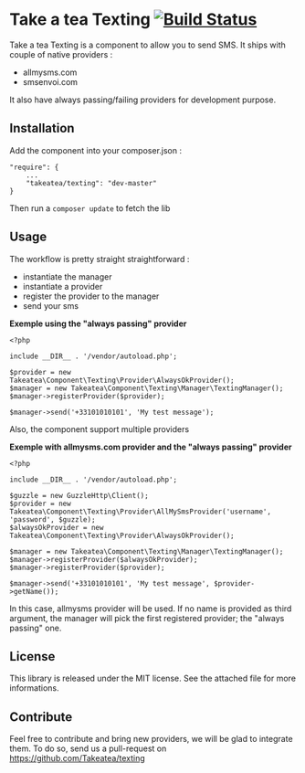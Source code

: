 # Take a tea Texting [![Build Status](https://travis-ci.org/Takeatea/texting.svg?branch=master)](https://travis-ci.org/Takeatea/texting)
Take a tea Texting is a component to allow you to send SMS. It ships with couple of native providers :
- allmysms.com
- smsenvoi.com

It also have always passing/failing providers for development purpose.

## Installation
Add the component into your composer.json :

    "require": {
        ...
        "takeatea/texting": "dev-master"
    }

Then run a `composer update` to fetch the lib

## Usage
The workflow is pretty straight straightforward :
- instantiate the manager
- instantiate a provider
- register the provider to the manager
- send your sms

**Exemple using the "always passing" provider**

    <?php

    include __DIR__ . '/vendor/autoload.php';

    $provider = new Takeatea\Component\Texting\Provider\AlwaysOkProvider();
    $manager = new Takeatea\Component\Texting\Manager\TextingManager();
    $manager->registerProvider($provider);

    $manager->send('+33101010101', 'My test message');

Also, the component support multiple providers

**Exemple with allmysms.com provider and the "always passing" provider**

    <?php

    include __DIR__ . '/vendor/autoload.php';

    $guzzle = new GuzzleHttp\Client();
    $provider = new Takeatea\Component\Texting\Provider\AllMySmsProvider('username', 'password', $guzzle);
    $alwaysOkProvider = new Takeatea\Component\Texting\Provider\AlwaysOkProvider();

    $manager = new Takeatea\Component\Texting\Manager\TextingManager();
    $manager->registerProvider($alwaysOkProvider);
    $manager->registerProvider($provider);

    $manager->send('+33101010101', 'My test message', $provider->getName());

In this case, allmysms provider will be used. If no name is provided as third argument, the manager will pick the first registered provider; the "always passing" one.

## License
This library is released under the MIT license. See the attached file for more informations.

## Contribute
Feel free to contribute and bring new providers, we will be glad to integrate them. To do so, send us a pull-request on https://github.com/Takeatea/texting
